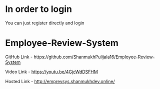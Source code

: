 # In order to login

You can just register directly and login

# Employee-Review-System

GitHub Link - https://github.com/ShanmukhPulijala16/Employee-Review-System

Video Link - https://youtu.be/4GjcWdDSFHM

Hosted Link - http://emprevsys.shanmukhdev.online/
